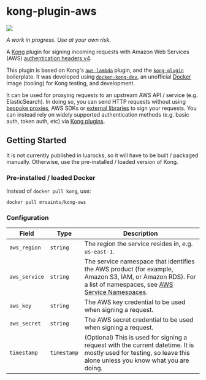 # kong-plugin-aws

[![](https://images.microbadger.com/badges/image/mrsaints/kong-aws.svg)](https://microbadger.com/images/mrsaints/kong-aws "Get your own image badge on microbadger.com")

_A work in progress. Use at your own risk._

A [Kong][kong] plugin for signing incoming requests with Amazon Web Services (AWS) [authentication headers v4][aws-signature].

This plugin is based on Kong's [`aws-lambda`][kong-plugin-aws-lambda] plugin, and the [`kong-plugin`][kong-plugin] boilerplate. It was developed using [`docker-kong-dev`][docker-kong-dev], an unofficial [Docker][docker] image (tooling) for Kong testing, and development.

It can be used for proxying requests to an upstream AWS API / service (e.g. ElasticSearch). In doing so, you can send HTTP requests without using [bespoke proxies][proxies], AWS SDKs or [external libraries][extlib] to sign your requests. You can instead rely on widely supported authentication methods (e.g. basic auth, token auth, etc) via [Kong plugins][kong-plugins].


## Getting Started

It is not currently published in luarocks, so it will have to be built / packaged manually. Otherwise, use the pre-installed / loaded version of Kong.

### Pre-installed / loaded Docker

Instead of `docker pull kong`, use:

```
docker pull mrsaints/kong-aws
```

### Configuration

Field | Type | Description
--- | --- | ---
`aws_region` | `string` | The region the service resides in, e.g. `us-east-1`.
`aws_service` | `string` | The service namespace that identifies the AWS product (for example, Amazon S3, IAM, or Amazon RDS). For a list of namespaces, see [AWS Service Namespaces][service-namespaces].
`aws_key` | `string` | The AWS key credential to be used when signing a request.
`aws_secret` | `string` | The AWS secret credential to be used when signing a request.
`timestamp` | `timestamp` | (Optional) This is used for signing a request with the current datetime. It is mostly used for testing, so leave this alone unless you know what you are doing.


[kong]: https://getkong.org/
[aws-signature]: http://docs.aws.amazon.com/general/latest/gr/signing_aws_api_requests.html
[kong-plugin-aws-lambda]: https://github.com/Mashape/kong/tree/master/kong/plugins/aws-lambda
[kong-plugin]: https://github.com/Mashape/kong-plugin
[docker-kong-dev]: https://github.com/MrSaints/docker-kong-dev
[docker]: https://www.docker.com/
[proxies]: https://github.com/abutaha/aws-es-proxy
[extlib]: https://github.com/DavidMuller/aws-requests-auth
[kong-plugins]: https://getkong.org/plugins/
[service-namespaces]: http://docs.aws.amazon.com/general/latest/gr/aws-arns-and-namespaces.html#genref-aws-service-namespaces